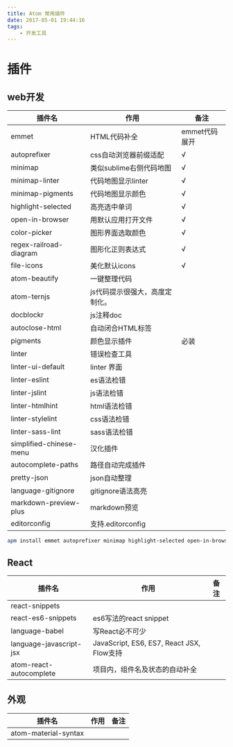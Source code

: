 ```yaml
---
title: Atom 常用插件
date: 2017-05-01 19:44:16
tags:
    - 开发工具
---
```

# 插件

## web开发

|插件名|作用|备注|
|-----|-----|-----|
|emmet|HTML代码补全|emmet代码展开|
|autoprefixer|css自动浏览器前缀适配|√|
|minimap|类似sublime右侧代码地图|√|
|minimap-linter|代码地图显示linter|√|
|minimap-pigments|代码地图显示颜色|√|
|highlight-selected|高亮选中单词|√|
|open-in-browser|用默认应用打开文件|√|
|color-picker|图形界面选取颜色|√|
|regex-railroad-diagram|图形化正则表达式|√|
|file-icons|美化默认icons|√|
|atom-beautify|一键整理代码||
|atom-ternjs|js代码提示很强大，高度定制化。||
|docblockr|js注释doc||
|autoclose-html|自动闭合HTML标签||
|pigments|颜色显示插件|必装|
|linter|错误检查工具||
|linter-ui-default|linter 界面||
|linter-eslint |es语法检错||
|linter-jslint |js语法检错||
|linter-htmlhint |html语法检错||
|linter-stylelint |css语法检错||
|linter-sass-lint |sass语法检错||
|simplified-chinese-menu |汉化插件||
|autocomplete-paths |路径自动完成插件||
|pretty-json |json自动整理||
|language-gitignore|gitignore语法高亮||
|markdown-preview-plus|markdown预览||
|editorconfig|支持.editorconfig||

```bash
apm install emmet autoprefixer minimap highlight-selected open-in-browser color-picker regex-railroad-diagram file-icons atom-beautify docblockr autoclose-html pigments linter linter-ui-default linter-eslint linter-jslint linter-htmlhint linter-csslint linter-sass-lint simplified-chinese-menu autocomplete-paths pretty-json language-gitignore markdown-preview-plus
```

## React

|插件名|作用|备注|
|-----|-----|-----|
|react-snippets|||
|react-es6-snippets |es6写法的react snippet||
|language-babel|写React必不可少||
|language-javascript-jsx |JavaScript, ES6, ES7, React JSX, Flow支持||
|atom-react-autocomplete|项目内，组件名及状态的自动补全 ||

## 外观

|插件名|作用|备注|
|-----|-----|-----|
|atom-material-syntax|||

